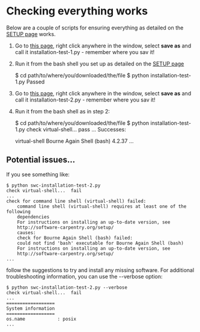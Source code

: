 ---
---

# Checking everything works

Below are a couple of scripts for ensuring everything as detailed on the [SETUP page](../../Setup/setup) works.

1. Go to [this page](https://raw.githubusercontent.com/Chris35Wills/Chris35Wills.github.io/master/courses/Setup_check/installation-test-1.py), right click anywhere in the window, select **save as** and call it installation-test-1.py - remember where you sav it!

2. Run it from the bash shell you set up as detailed on the [SETUP page](../../SETUP/setup)


	$ cd path/to/where/you/downloaded/the/file
	$ python installation-test-1.py
	Passed


3. Go to [this page](https://raw.githubusercontent.com/Chris35Wills/Chris35Wills.github.io/master/courses/Setup_check/installation-test-2.py), right click anywhere in the window, select **save as** and call it installation-test-2.py - remember where you sav it!

4. Run it from the bash shell as in step 2:


	$ cd path/to/where/you/downloaded/the/file
	$ python installation-test-1.py
	check virtual-shell...  pass
	...
	Successes:

	virtual-shell Bourne Again Shell (bash) 4.2.37
	...


## Potential issues...

If you see something like:


	$ python swc-installation-test-2.py
	check virtual-shell...  fail
	...
	check for command line shell (virtual-shell) failed:
		command line shell (virtual-shell) requires at least one of the following 
		dependencies
		For instructions on installing an up-to-date version, see
		http://software-carpentry.org/setup/
		causes:
		check for Bourne Again Shell (bash) failed:
		could not find 'bash' executable for Bourne Again Shell (bash)
		For instructions on installing an up-to-date version, see
		http://software-carpentry.org/setup/
	...

follow the suggestions to try and install any missing software. For additional troubleshooting information, you can use the --verbose option:


	$ python swc-installation-test-2.py --verbose
	check virtual-shell...  fail
	...
	==================
	System information
	==================
	os.name            : posix
	...